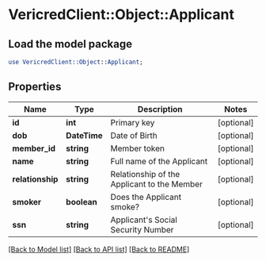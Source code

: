 # VericredClient::Object::Applicant

## Load the model package
```perl
use VericredClient::Object::Applicant;
```

## Properties
Name | Type | Description | Notes
------------ | ------------- | ------------- | -------------
**id** | **int** | Primary key | [optional] 
**dob** | **DateTime** | Date of Birth | [optional] 
**member_id** | **string** | Member token | [optional] 
**name** | **string** | Full name of the Applicant | [optional] 
**relationship** | **string** | Relationship of the Applicant to the Member | [optional] 
**smoker** | **boolean** | Does the Applicant smoke? | [optional] 
**ssn** | **string** | Applicant&#39;s Social Security Number | [optional] 

[[Back to Model list]](../README.md#documentation-for-models) [[Back to API list]](../README.md#documentation-for-api-endpoints) [[Back to README]](../README.md)


